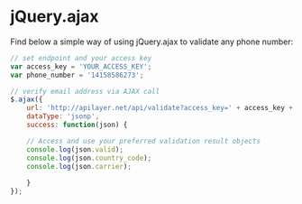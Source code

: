 # jQuery.ajax

Find below a simple way of using jQuery.ajax to validate any phone number:

```javascript
// set endpoint and your access key
var access_key = 'YOUR_ACCESS_KEY';
var phone_number = '14158586273';

// verify email address via AJAX call
$.ajax({
    url: 'http://apilayer.net/api/validate?access_key=' + access_key + '&number=' + phone_number,   
    dataType: 'jsonp',
    success: function(json) {

    // Access and use your preferred validation result objects
    console.log(json.valid);
    console.log(json.country_code);
    console.log(json.carrier);
                
    }
});
```
  
